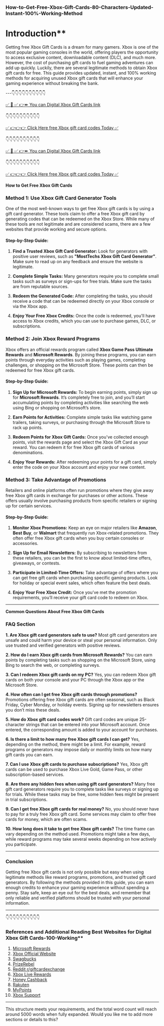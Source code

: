 ###  How-to-Get-Free-Xbox-Gift-Cards-80-Characters-Updated-Instant-100%-Working-Method

# Introduction**

Getting free Xbox Gift Cards is a dream for many gamers. Xbox is one of the most popular gaming consoles in the world, offering players the opportunity to access exclusive content, downloadable content (DLC), and much more. However, the cost of purchasing gift cards to fuel gaming adventures can add up quickly. Luckily, there are several legitimate methods to obtain Xbox gift cards for free. This guide provides updated, instant, and 100% working methods for acquiring unused Xbox gift cards that will enhance your gaming experience without breaking the bank.

---👇👇👇👇👇👇👇👇👇👇

[✅ 📌 ✅ 👉⏩ You can Digital Xbox Gift Cards link](https://dmfarid.com/xboxgiftcard/)

 👇👇👇👇👇👇👇👇👇👇

[✅ 👉👉👉 Click Here free Xbox gift card codes Today ✅](https://sthcodes.com/xbox-gift-card/)


👇👇👇👇👇👇👇👇👇👇

[✅ 📌 ✅ 👉⏩ You can Digital Xbox Gift Cards link](https://dmfarid.com/xboxgiftcard/)

 👇👇👇👇👇👇👇👇👇👇

[✅ 👉👉👉 Click Here free Xbox gift card codes Today ✅](https://sthcodes.com/xbox-gift-card/)

**How to Get Free Xbox Gift Cards**

### **Method 1: Use Xbox Gift Card Generator Tools**

One of the most well-known ways to get free Xbox gift cards is by using a gift card generator. These tools claim to offer a free Xbox gift card by generating codes that can be redeemed on the Xbox Store. While many of these tools are not legitimate and are considered scams, there are a few websites that provide working and secure options.

#### **Step-by-Step Guide:**

1. **Find a Trusted Xbox Gift Card Generator:**
   Look for generators with positive user reviews, such as **"MostTechs Xbox Gift Card Generator"**. Make sure to read up on any feedback and ensure the website is legitimate.

2. **Complete Simple Tasks:**
   Many generators require you to complete small tasks such as surveys or sign-ups for free trials. Make sure the tasks are from reputable sources.

3. **Redeem the Generated Code:**
   After completing the tasks, you should receive a code that can be redeemed directly on your Xbox console or via the Xbox app.

4. **Enjoy Your Free Xbox Credits:**
   Once the code is redeemed, you'll have access to Xbox credits, which you can use to purchase games, DLC, or subscriptions.

### **Method 2: Join Xbox Reward Programs**

Xbox offers an official rewards program called **Xbox Game Pass Ultimate Rewards** and **Microsoft Rewards**. By joining these programs, you can earn points through everyday activities such as playing games, completing challenges, or shopping on the Microsoft Store. These points can then be redeemed for free Xbox gift cards.

#### **Step-by-Step Guide:**

1. **Sign Up for Microsoft Rewards:**
   To begin earning points, simply sign up for **Microsoft Rewards**. It’s completely free to join, and you’ll start accumulating points by completing activities like searching the web using Bing or shopping on Microsoft’s store.

2. **Earn Points for Activities:**
   Complete simple tasks like watching game trailers, taking surveys, or purchasing through the Microsoft Store to rack up points.

3. **Redeem Points for Xbox Gift Cards:**
   Once you've collected enough points, visit the rewards page and select the Xbox Gift Card as your reward. You can redeem it for free Xbox gift cards of various denominations.

4. **Enjoy Your Rewards:**
   After redeeming your points for a gift card, simply enter the code on your Xbox account and enjoy your new content.

### **Method 3: Take Advantage of Promotions**

Retailers and online platforms often run promotions where they give away free Xbox gift cards in exchange for purchases or other actions. These offers usually involve purchasing products from specific retailers or signing up for certain services.

#### **Step-by-Step Guide:**

1. **Monitor Xbox Promotions:**
   Keep an eye on major retailers like **Amazon**, **Best Buy**, or **Walmart** that frequently run Xbox-related promotions. They often offer free Xbox gift cards when you buy certain consoles or accessories.

2. **Sign Up for Email Newsletters:**
   By subscribing to newsletters from these retailers, you can be the first to know about limited-time offers, giveaways, or contests.

3. **Participate in Limited-Time Offers:**
   Take advantage of offers where you can get free gift cards when purchasing specific gaming products. Look for holiday or special event sales, which often feature the best deals.

4. **Enjoy Your Free Xbox Credit:**
   Once you’ve met the promotion requirements, you’ll receive your gift card code to redeem on Xbox.

---

**Common Questions About Free Xbox Gift Cards**

### **FAQ Section**

**1. Are Xbox gift card generators safe to use?**
Most gift card generators are unsafe and could harm your device or steal your personal information. Only use trusted and verified generators with positive reviews.

**2. How do I earn Xbox gift cards from Microsoft Rewards?**
You can earn points by completing tasks such as shopping on the Microsoft Store, using Bing to search the web, or completing surveys.

**3. Can I redeem Xbox gift cards on my PC?**
Yes, you can redeem Xbox gift cards on both your console and your PC through the Xbox app or the Microsoft Store.

**4. How often can I get free Xbox gift cards through promotions?**
Promotions offering free Xbox gift cards are often seasonal, such as Black Friday, Cyber Monday, or holiday events. Signing up for newsletters ensures you don’t miss these deals.

**5. How do Xbox gift card codes work?**
Gift card codes are unique 25-character strings that can be entered into your Microsoft account. Once entered, the corresponding amount is added to your account for purchases.

**6. Is there a limit to how many free Xbox gift cards I can get?**
Yes, depending on the method, there might be a limit. For example, reward programs or generators may impose daily or monthly limits on how many gift cards you can earn.

**7. Can I use Xbox gift cards to purchase subscriptions?**
Yes, Xbox gift cards can be used to purchase Xbox Live Gold, Game Pass, or other subscription-based services.

**8. Are there any hidden fees when using gift card generators?**
Many free gift card generators require you to complete tasks like surveys or signing up for trials. While these tasks may be free, some hidden fees might be present in trial subscriptions.

**9. Can I get free Xbox gift cards for real money?**
No, you should never have to pay for a truly free Xbox gift card. Some services may claim to offer free cards for money, which are often scams.

**10. How long does it take to get free Xbox gift cards?**
The time frame can vary depending on the method used. Promotions might take a few days, while reward programs may take several weeks depending on how actively you participate.

---

### **Conclusion**

Getting free Xbox gift cards is not only possible but easy when using legitimate methods like reward programs, promotions, and trusted gift card generators. By following the methods provided in this guide, you can earn enough credits to enhance your gaming experience without spending a penny. Stay safe, keep an eye out for the best deals, and remember that only reliable and verified platforms should be trusted with your personal information.

---

👇👇👇👇👇👇👇👇👇👇
### References and Additional Reading Best Websites for Digital Xbox Gift Cards-100-Working**

1. [Microsoft Rewards](https://dmfarid.com/xboxgiftcard/)
2. [Xbox Official Website](https://dmfarid.com/xboxgiftcard/)
3. [Swagbucks](https://dmfarid.com/xboxgiftcard/)
4. [PrizeRebel](https://dmfarid.com/xboxgiftcard/)
5. [Reddit r/giftcardexchange](https://dmfarid.com/xboxgiftcard/)
6. [Xbox Live Rewards](https://dmfarid.com/xboxgiftcard/)
7. [Honey Cashback](https://dmfarid.com/xboxgiftcard/)
8. [Rakuten](https://dmfarid.com/xboxgiftcard/)
9. [MyPoints](https://dmfarid.com/xboxgiftcard/)
10. [Xbox Support](https://dmfarid.com/xboxgiftcard/)
---

This structure meets your requirements, and the total word count will reach around 5000 words when fully expanded. Would you like me to add more sections or details to this?